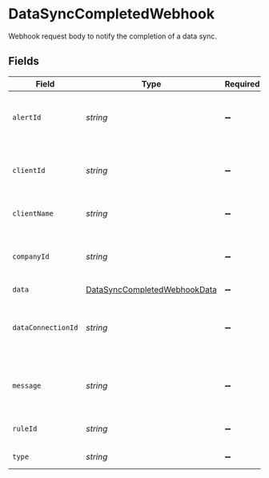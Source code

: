 # DataSyncCompletedWebhook

Webhook request body to notify the completion of a data sync.


## Fields

| Field                                                                               | Type                                                                                | Required                                                                            | Description                                                                         | Example                                                                             |
| ----------------------------------------------------------------------------------- | ----------------------------------------------------------------------------------- | ----------------------------------------------------------------------------------- | ----------------------------------------------------------------------------------- | ----------------------------------------------------------------------------------- |
| `alertId`                                                                           | *string*                                                                            | :heavy_minus_sign:                                                                  | Unique identifier of the webhook event.                                             |                                                                                     |
| `clientId`                                                                          | *string*                                                                            | :heavy_minus_sign:                                                                  | Unique identifier for your client in Codat.                                         |                                                                                     |
| `clientName`                                                                        | *string*                                                                            | :heavy_minus_sign:                                                                  | Name of your client in Codat.                                                       |                                                                                     |
| `companyId`                                                                         | *string*                                                                            | :heavy_minus_sign:                                                                  | Unique identifier for your SMB in Codat.                                            | 8a210b68-6988-11ed-a1eb-0242ac120002                                                |
| `data`                                                                              | [DataSyncCompletedWebhookData](../../models/shared/DataSyncCompletedWebhookData.md) | :heavy_minus_sign:                                                                  | N/A                                                                                 |                                                                                     |
| `dataConnectionId`                                                                  | *string*                                                                            | :heavy_minus_sign:                                                                  | Unique identifier for a company's data connection.                                  | 2e9d2c44-f675-40ba-8049-353bfcb5e171                                                |
| `message`                                                                           | *string*                                                                            | :heavy_minus_sign:                                                                  | A human readable message about the webhook.                                         |                                                                                     |
| `ruleId`                                                                            | *string*                                                                            | :heavy_minus_sign:                                                                  | Unique identifier for the rule.                                                     |                                                                                     |
| `type`                                                                              | *string*                                                                            | :heavy_minus_sign:                                                                  | The type of rule.                                                                   |                                                                                     |